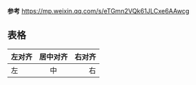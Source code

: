 
**参考**   https://mp.weixin.qq.com/s/eTGmn2VQk61JLCxe6AAwcg

## 表格
|左对齐|居中对齐|右对齐|  
|:----|:----:|---:|  
|左|中|右|